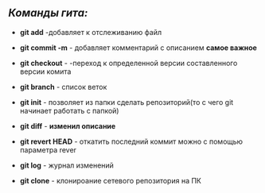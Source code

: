 ## *Команды гита:*

* **git add** -добавляет к отслеживанию файл

* **git commit -m** - добавляет комментарий с описанием  **cамое важное**

* **git checkout** - -переход к определенной версии составленного версии комита

* **git branch** - список веток

* **git init** - позволяет из папки сделать репозиторий(то с чего git начинает работать с папкой)

* **git diff** - **изменил описание**

* **git revert HEAD** - откатить последний коммит можно с помощью параметра rever

* **git log** - журнал изменений

* **git clone** - клонироание сетевого репозитория на ПК
